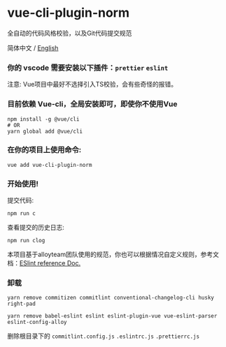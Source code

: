 # vue-cli-plugin-norm
全自动的代码风格校验，以及Git代码提交规范

简体中文 / [English](./README.EN.md)

### 你的 vscode 需要安装以下插件：`prettier` `eslint`

注意: Vue项目中最好不选择引入TS校验，会有些奇怪的报错。

### 目前依赖 Vue-cli，全局安装即可，即使你不使用Vue
```
npm install -g @vue/cli
# OR
yarn global add @vue/cli
```

### 在你的项目上使用命令: 
```
vue add vue-cli-plugin-norm
```

### 开始使用!

提交代码: 
```
npm run c
``` 

查看提交的历史日志: 
```
npm run clog
```

本项目基于alloyteam团队使用的规范，你也可以根据情况自定义规则，参考文档：[ESlint reference Doc.](https://alloyteam.github.io/eslint-config-alloy/?hideOff=1)

### 卸载

```
yarn remove commitizen commitlint conventional-changelog-cli husky right-pad

yarn remove babel-eslint eslint eslint-plugin-vue vue-eslint-parser eslint-config-alloy
```
删除根目录下的 `commitlint.config.js` `.eslintrc.js` `.prettierrc.js` 